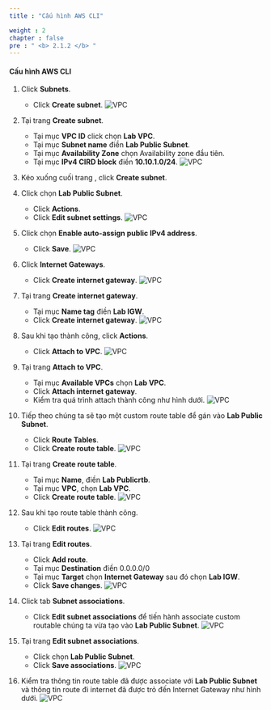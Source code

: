 ```yaml
---
title : "Cấu hình AWS CLI"

weight : 2
chapter : false
pre : " <b> 2.1.2 </b> "
---
```


#### Cấu hình AWS CLI

1. Click **Subnets**.
    - Click **Create subnet**.
![VPC](/images/2/3.png)

2. Tại trang **Create subnet**.
    - Tại mục **VPC ID** click chọn **Lab VPC**.
    - Tại mục **Subnet name** điền **Lab Public Subnet**.
    - Tại mục **Availability Zone** chọn Availability zone đầu tiên.
    - Tại mục **IPv4 CIRD block** điền **10.10.1.0/24**.
![VPC](/images/2/4.png)

3. Kéo xuống cuối trang , click **Create subnet**.

4. Click chọn **Lab Public Subnet**.
    - Click **Actions**.
    - Click **Edit subnet settings**.
![VPC](/images/2/5.png)

5. Click chọn **Enable auto-assign public IPv4 address**.
    - Click **Save**.
![VPC](/images/2/6.png)

6. Click **Internet Gateways**.
    - Click **Create internet gateway**.
![VPC](/images/2/7.png)

7. Tại trang **Create internet gateway**.
    - Tại mục **Name tag** điền **Lab IGW**.
    - Click **Create internet gateway**.
![VPC](/images/2/8.png)

8. Sau khi tạo thành công, click **Actions**.
    - Click **Attach to VPC**.
![VPC](/images/2/9.png)

9. Tại trang **Attach to VPC**.
    - Tại mục **Available VPCs** chọn **Lab VPC**.
    - Click **Attach internet gateway**.
    - Kiểm tra quá trình attach thành công như hình dưới.
![VPC](/images/2/10.png)

10. Tiếp theo chúng ta sẽ tạo một custom route table để gán vào **Lab Public Subnet**.
    - Click **Route Tables**.
    - Click **Create route table**.
![VPC](/images/2/11.png)

11. Tại trang **Create route table**.
    - Tại mục **Name**, điền **Lab Publicrtb**.
    - Tại mục **VPC**, chọn **Lab VPC**.
    - Click **Create route table**.
![VPC](/images/2/12.png)
12. Sau khi tạo route table thành công.
    - Click **Edit routes**.
![VPC](/images/2/13.png)

13. Tại trang **Edit routes**.
    - Click **Add route**.
    - Tại mục **Destination** điền 0.0.0.0/0
    - Tại mục **Target** chọn **Internet Gateway** sau đó chọn **Lab IGW**.
    - Click **Save changes**.
![VPC](/images/2/14.png)

14. Click tab **Subnet associations**.
    - Click **Edit subnet associations** để tiến hành associate custom routable chúng ta vừa tạo vào **Lab Public Subnet**.
![VPC](/images/2/15.png)

15. Tại trang **Edit subnet associations**. 
    - Click chọn **Lab Public Subnet**.
    - Click **Save associations**.
![VPC](/images/2/16.png)

16. Kiểm tra thông tin route table đã được associate với **Lab Public Subnet** và thông tin route đi internet đã được trỏ đến Internet Gateway như hình dưới.
![VPC](/images/2/17.png)
